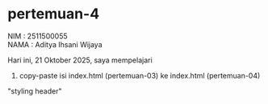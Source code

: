 # pertemuan-4

NIM : 2511500055<br>
NAMA : Aditya Ihsani Wijaya<br>

Hari ini, 21 Oktober 2025, saya mempelajari
<ol>
 <li>copy-paste isi index.html (pertemuan-03) ke index.html (pertemuan-04)</li>
 </ol>
"styling header"